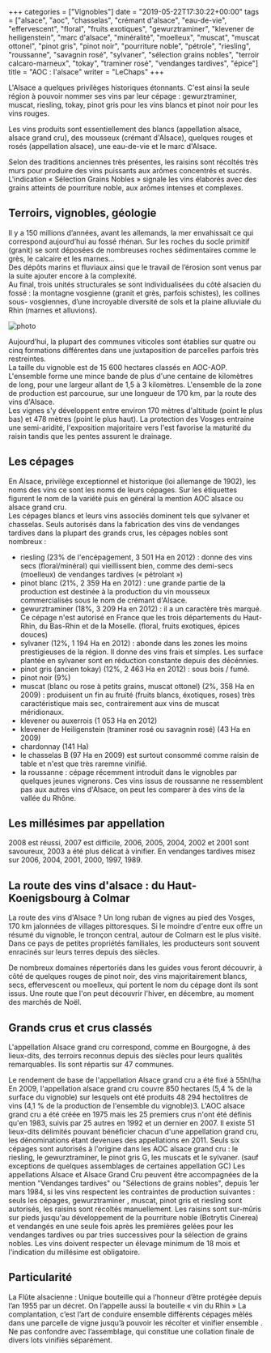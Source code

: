 +++
categories = ["Vignobles"]
date = "2019-05-22T17:30:22+00:00"
tags = ["alsace", "aoc", "chasselas", "crémant d'alsace", "eau-de-vie", "effervescent", "floral", "fruits exotiques", "gewurztraminer", "klevener de heiligenstein", "marc d'alsace", "minéralité", "moelleux", "muscat", "muscat ottonel", "pinot gris", "pinot noir", "pourriture noble", "pétrole", "riesling", "roussanne", "savagnin rosé", "sylvaner", "sélection grains nobles", "terroir calcaro-marneux", "tokay", "traminer rosé", "vendanges tardives", "épice"] 
title = "AOC : l'alsace"
writer = "LeChaps"
+++

L'Alsace a quelques privilèges historiques étonnants. C'est ainsi la seule région à pouvoir nommer ses vins par leur cépage : gewurztraminer, muscat, riesling, tokay, pinot gris pour les vins blancs et pinot noir pour les vins rouges.  

Les vins produits sont essentiellement des blancs (appellation alsace, alsace grand cru), des mousseux (crémant d'Alsace), quelques rouges et rosés (appellation alsace), une eau-de-vie et le marc d'Alsace.  

Selon des traditions anciennes très présentes, les raisins sont récoltés très murs pour produire des vins puissants aux arômes concentrés et sucrés. L'indication « Sélection Grains Nobles » signale les vins élaborés avec des grains atteints de pourriture noble, aux arômes intenses et complexes.

## Terroirs, vignobles, géologie

Il y a 150 millions d’années, avant les allemands, la mer envahissait ce qui correspond aujourd’hui au fossé rhénan. Sur les roches du socle primitif (granit) se sont déposées de nombreuses roches sédimentaires comme le grès, le calcaire et les marnes...  
Des dépôts marins et fluviaux ainsi que le travail de l’érosion sont venus par la suite ajouter encore à la complexité.  
Au final, trois unités structurales se sont individualisées du côté alsacien du fossé : la montagne vosgienne (granit et grès, parfois schistes), les collines sous- vosgiennes, d’une incroyable diversité de sols et la plaine alluviale du Rhin (marnes et alluvions).  

![photo][1]

Aujourd’hui, la plupart des communes viticoles sont établies sur quatre ou cinq formations différentes dans une juxtaposition de parcelles parfois très restreintes.  
La taille du vignoble est de 15 600 hectares classés en AOC-AOP.  
L'ensemble forme une mince bande de plus d'une centaine de kilomètres de long, pour une largeur allant de 1,5 à 3 kilomètres. L'ensemble de la zone de production est parcourue, sur une longueur de 170 km, par la route des vins d'Alsace.  
Les vignes s'y développent entre environ 170 mètres d'altitude (point le plus bas) et 478 mètres (point le plus haut). La protection des Vosges entraine une semi-aridité, l'exposition majoritaire vers l'est favorise la maturité du raisin tandis que les pentes assurent le drainage.

## Les cépages

En Alsace, privilège exceptionnel et historique (loi allemange de 1902), les noms des vins ce sont les noms de leurs cépages. Sur les étiquettes figurent le nom de la variété puis en général la mention AOC alsace ou alsace grand cru.  
Les cépages blancs et leurs vins associés dominent tels que sylvaner et chasselas. Seuls autorisés dans la fabrication des vins de vendanges tardives dans la plupart des grands crus, les cépages nobles sont nombreux :

* riesling (23% de l'encépagement, 3 501 Ha en 2012) : donne des vins secs (floral/minéral) qui vieillissent bien, comme des demi-secs (moelleux) de vendanges tardives (« pétrolant »)
* pinot blanc (21%, 2 359 Ha en 2012) : une grande partie de la production est destinée à la production du vin mousseux commercialisés sous le nom de crémant d'Alsace.
* gewurztraminer (18%, 3 209 Ha en 2012) : il a un caractère très marqué. Ce cépage n'est autorisé en France que les trois départements du Haut-Rhin, du Bas-Rhin et de la Moselle. (floral, fruits exotiques, épices douces)
* sylvaner (12%, 1 194 Ha en 2012) : abonde dans les zones les moins prestigieuses de la région. Il donne des vins frais et simples. Les surface plantée en sylvaner sont en réduction constante depuis des décénnies.
* pinot gris (ancien tokay) (12%, 2 463 Ha en 2012) : sous bois / fumé.
* pinot noir (9%)
* muscat (blanc ou rose à petits grains, muscat ottonel) (2%, 358 Ha en 2009) : produisent un fin au fruité (fruits blancs, éxotiques, roses) très caractéristique mais sec, contrairement aux vins de muscat méridionaux.
* klevener ou auxerrois (1 053 Ha en 2012)
* klevener de Heiligenstein (traminer rosé ou savagnin rosé) (43 Ha en 2009)
* chardonnay (141 Ha)
* le chasselas B (97 Ha en 2009) est surtout consommé comme raisin de table et n'est que très raremne vinifié.
* la roussanne : cépage récemment introduit dans le vignobles par quelques jeunes vignerons. Ces vins issus de roussanne ne ressemblent pas aux autres vins d'Alsace, on peut les comparer à des vins de la vallée du Rhône.

## Les millésimes par appellation

2008 est réussi, 2007 est difficile, 2006, 2005, 2004, 2002 et 2001 sont savoureux, 2003 a été plus délicat à vinifier. En vendanges tardives misez sur 2006, 2004, 2001, 2000, 1997, 1989.

## La route des vins d'alsace : du Haut-Koenigsbourg à Colmar

La route des vins d'Alsace ? Un long ruban de vignes au pied des Vosges, 170 km jalonnées de villages pittoresques. Si le moindre d'entre eux offre un résumé du vignoble, le tronçon central, autour de Colmarn est le plus visité. Dans ce pays de petites propriétés familiales, les producteurs sont souvent enracinés sur leurs terres depuis des siècles.  

De nombreux domaines répertoriés dans les guides vous feront découvrir, à côté de quelques rouges de pinot noir, des vins majoritairement blancs, secs, effervescent ou moelleux, qui portent le nom du cépage dont ils sont issus. Une route que l'on peut découvrir l'hiver, en décembre, au moment des marchés de Noël.

## Grands crus et crus classés

L'appellation Alsace grand cru correspond, comme en Bourgogne, à des lieux-dits, des terroirs reconnus depuis des siècles pour leurs qualités remarquables. Ils sont répartis sur 47 communes.

Le rendement de base de l'appellation Alsace grand cru a été fixé à 55hl/ha
En 2009, l'appellation alsace grand cru couvre 850 hectares (5,4 % de la surface du vignoble) sur lesquels ont été produits 48 294 hectolitres de vins (4,1 % de la production de l'ensemble du vignoble)3. L'AOC alsace grand cru a été créée en 1975 mais les 25 premiers crus n'ont été définis qu'en 1983, suivis par 25 autres en 1992 et un dernier en 2007. Il existe 51 lieux-dits délimités pouvant bénéficier chacun d'une appellation grand cru, les dénominations étant devenues des appellations en 2011.
Seuls six cépages sont autorisés à l'origine dans les AOC alsace grand cru : le riesling, le gewurztraminer, le pinot gris G, les muscats et le sylvaner. (sauf exceptions de quelques assemblages de certaines appellation GC)
Les appellations Alsace et Alsace Grand Cru peuvent être accompagnées de la mention "Vendanges tardives" ou "Sélections de grains nobles", depuis 1er mars 1984, si les vins respectent les contraintes de production suivantes :
seuls les cépages, gewurztraminer , muscat, pinot gris et riesling sont autorisés, les raisins sont récoltés manuellement. Les raisins sont sur-mûris sur pieds jusqu'au développement de la pourriture noble (Botrytis Cinerea) et vendangés en une seule fois après les premières gelées pour les vendanges tardives ou par tries successives pour la sélection de grains nobles. Les vins doivent respecter un élevage minimum de 18 mois et l'indication du millésime est obligatoire.

## Particularité

La Flûte alsacienne : Unique bouteille qui a l’honneur d’être protégée depuis l’an 1955 par un décret. On l’appelle aussi la bouteille « vin du Rhin »
La complantation, c’est l’art de conduire ensemble différents cépages mêlés dans une parcelle de vigne jusqu’à pouvoir les récolter et vinifier ensemble . Ne pas confondre avec l’assemblage, qui constitue une collation finale de divers lots vinifiés séparément.

[1]: /img/post/alsace_1.jpg
